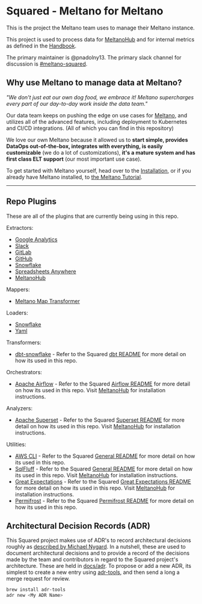 # Squared - Meltano for Meltano

This is the project the Meltano team uses to manage their Meltano instance. 

This project is used to process data for [MeltanoHub](https://hub.meltano.com/) and for internal metrics as defined in the [Handbook](https://handbook.meltano.com/data-team/). 

The primary maintainer is @pnadolny13. 
The primary slack channel for discussion is [#meltano-squared](https://meltano.slack.com/archives/C02GH7KNPAL).

## Why use Meltano to manage data at Meltano?
*"We don't just eat our own dog food, we embrace it! Meltano supercharges every part of our day-to-day work inside the data team."*

Our data team keeps on pushing the edge on use cases for [Meltano](https://docs.meltano.com/getting-started/meltano-at-a-glance), and utilizes all of the advanced features, including deployment to Kubernetes and CI/CD integrations. (All of which you can find in this repository)

We love our own Meltano because it allowed us to **start simple, provides DataOps out-of-the-box, integrates with everything, is easily customizable** (we do a lot of customizations), **it's a mature system and has first class ELT support** (our most important use case).

To get started with Meltano yourself, head over to the [Installation](https://docs.meltano.com/getting-started/installation), or if you already have Meltano installed, to [the Meltano Tutorial](https://docs.meltano.com/getting-started/part1). 

---

## Repo Plugins

These are all of the plugins that are currently being using in this repo.

Extractors:
- [Google Analytics](https://github.com/MeltanoLabs/tap-google-analytics)
- [Slack](https://github.com/MeltanoLabs/tap-slack)
- [GitLab](https://github.com/MeltanoLabs/tap-gitlab)
- [GitHub](https://github.com/MeltanoLabs/tap-github)
- [Snowflake](https://github.com/pnadolny13/pipelinewise-tap-snowflake)
- [Spreadsheets Anywhere](https://github.com/ets/tap-spreadsheets-anywhere)
- [MeltanoHub](https://github.com/AutoIDM/tap-meltanohub)

Mappers:
- [Meltano Map Transformer](https://github.com/MeltanoLabs/meltano-map-transform)

Loaders:
- [Snowflake](https://github.com/transferwise/pipelinewise-target-snowflake)
- [Yaml](https://github.com/MeltanoLabs/target-yaml)

Transformers:
- [dbt-snowflake](https://github.com/dbt-labs/dbt-core) -  Refer to the Squared [dbt README](./data/transform/README.md) for more detail on how its used in this repo.

Orchestrators:
- [Apache Airflow](https://github.com/apache/airflow/) -  Refer to the Squared [Airflow README](./data/orchestrate/README.md) for more detail on how its used in this repo. Visit [MeltanoHub](https://hub.meltano.com/orchestrators/airflow) for installation instructions.

Analyzers:
- [Apache Superset](https://github.com/apache/superset) - Refer to the Squared [Superset README](./data/analyze/README.md) for more detail on how its used in this repo. Visit [MeltanoHub](https://hub.meltano.com/utilities/superset) for installation instructions.

Utilities:
- [AWS CLI](https://github.com/aws/aws-cli) - Refer to the Squared [General README](./data/README.md) for more detail on how its used in this repo.
- [SqlFluff](https://github.com/sqlfluff/sqlfluff) - Refer to the Squared [General README](./data//README.md) for more detail on how its used in this repo. Visit [MeltanoHub](https://hub.meltano.com/utilities/sqlfluff) for installation instructions.
- [Great Expectations](https://github.com/great-expectations/great_expectations) - Refer to the Squared [Great Expectations README](./data/utilities/great_expectations/README.md) for more detail on how its used in this repo. Visit [MeltanoHub](https://hub.meltano.com/utilities/great_expectations) for installation instructions.
- [Permifrost](https://gitlab.com/gitlab-data/permifrost) - Refer to the Squared [Permifrost README](./data/utilities/permifrost/README.md) for more detail on how its used in this repo.


## Architectural Decision Records (ADR)

This Squared project makes use of ADR's to record architectural decisions roughly as [described by Michael Nygard](http://thinkrelevance.com/blog/2011/11/15/documenting-architecture-decisions). 
In a nutshell, these are used to document architectural decisions and to provide a record of the decisions made by the team and contributors in regard to the Squared project's architecture. These are held in [docs/adr](https://gitlab.com/meltano/squared/-/tree/master/docs/adr). 
To propose or add a new ADR, its simplest to create a new entry using [adr-tools](https://github.com/npryce/adr-tools), and then send a long a merge request for review.

```bash
brew install adr-tools
adr new <My ADR Name>
```
